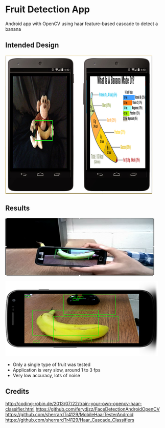 # Fruit Detection App

Android app with OpenCV using haar feature-based cascade to detect a banana

## Intended Design

<img src="https://github.com/ashikul/MobileHaarTester2/blob/master/images/design.png"><br>

## Results

<img src="https://github.com/ashikul/MobileHaarTester2/blob/master/images/output1.png"><br>

<img src="https://github.com/ashikul/MobileHaarTester2/blob/master/images/output2.png"><br>

- Only a single type of fruit was tested
- Application is very slow, around 1 to 3 fps
- Very low accuracy, lots of noise

## Credits

http://coding-robin.de/2013/07/22/train-your-own-opencv-haar-classifier.html
https://github.com/ferydjzz/FaceDetectionAndroidOpenCV
https://github.com/sherrardTr4129/MobileHaarTesterAndroid
https://github.com/sherrardTr4129/Haar_Cascade_Classifiers
